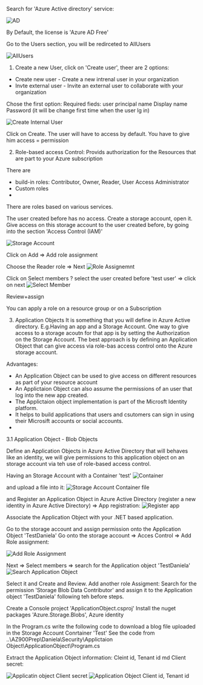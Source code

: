 Search for 'Azure Active directory' service:

![AD](./Images/AzureActiveDirectory.PNG)

By Default, the license is 'Azure AD Free'

Go to the Users section, you will be redirceted to AllUsers

![AllUsers](./Images/AllUsers.PNG)

1. Create a new User, click on 'Create user', theer are 2 options:
- Create new user - Create a new intrenal user in your organization
- Invte external user - Invite an external  user to collaborate with your organization

Chose the first option:
Required fieds:
user principal name
Display name
Password (it will be change first time when the user lg in)

![Create Internal User](./Images/CreateInternalUser.PNG)

Click on Create.
The user will have to access by default. You have to give him access = permission

2. Role-based access Control:
Provids authorization for the Resources that are part to your Azure subscription

There are 
- build-in roles: Contributor, Owner, Reader, User Access Administrator 
- Custom roles
- 
There are roles based on various services.

The user created before has no access.
Create a storage account, open it.
Give access on this storage account to the user created before, by going into the section 'Access Control (IAM)'

![Storage Account](./Images/StorageAccountAccessControl.PNG)

Click on Add => Add role assignment

Choose the Reader role => Next
![Role Assignemnt](./Images/StorageAccountAccessRoleRoleAssignment.PNG)

Click on Select members ? select the user created before 'test user' => click on next
![Select Member](./Images/SelectMember.PNG)

Review+assign


You can apply a role on a resource group or on a Subscription

3. Application Objects
It is something that you will define in Azure Active directory.
E.g.Having an app and a Storage Account. One way to give access to a storage acoutn for that app is by setting the Authorization on the Storage Account.
The best approach is by defining an Application Object that can give access via role-bas access control onto the Azure storage account.

Advantages:
- An Application Object can be used to give access on different resources as part of your resource account
- An Applictaion Object can also assume the permissions of an user that log into the new app created.
- The Applictaion object implementation is part of the Microsft Identity platform.
- It helps to build applications that users and csutomers can sign in using their Microsift accounts or social accounts.
- 
3.1 Application Object - Blob Objects

Define an Application Objects in Azure Active Directory that will behaves like an identity, we will give permissions to this application object on an storage account via teh use of role-based access control.

Having an Storage Account with a Container 'test'
![Container](./Images/container.PNG)

and upload a file into it:
![Storage Account Container file](./Images/StorageAccountContainerFile.PNG)

and Register an Application Object in Azure Active Directory (register a new identity in Azure Active Directory) => App registration:
![Register app](./Images/RegisterApp.PNG)

Associate the Application Object with your .NET based application.

Go to the storage account and assign permission onto the Application Object 'TestDaniela'
Go onto the storage account => Acces Control => Add Role assignment:

![Add Role Assignment](./Images/StorageAccountAddRoleAssignmentToAppObject.PNG)

Next => Select members => search for the Application object 'TestDaniela'
![Search Application Object](./Images/SelectMembberTestDaniela.PNG)

Select it and Create and Review.
Add another role Assigment:
Search for the permission 'Storage Blob Data Contributor' and assign it to the Application object 'TestDaniela' following teh before steps.

Create a Console project 'ApplicationObject.csproj'
Install the nuget packages 'Azure.Storage.Blobs', Azure identity

In the Program.cs write the following code to download a blog file uploaded in the Storage Account Conrtainer 'Test'
See the code from ..\AZ900Prep\Daniela\Security\Applictaion Object\ApplicationObject\Program.cs

Extract the Application Object information:
Cleint id, Tenant id md Client secret:

![Applicatin object Client secret](./Images/ApplicationObjectClientSecret.PNG)
![Application Object Client id, Tenant id](./Images/ApplicationObjectTenantidClientId.PNG)















